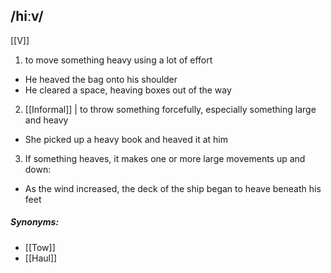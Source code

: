 ## /hiːv/  
[[V]]
1. to move something heavy using a lot of effort

- He heaved the bag onto his shoulder
- He cleared a space, heaving boxes out of the way

2. [[Informal]] | to throw something forcefully, especially something large and heavy

- She picked up a heavy book and heaved it at him

3. If something heaves, it makes one or more large movements up and down:

- As the wind increased, the deck of the ship began to heave beneath his feet

##### Synonyms:
- [[Tow]]
- [[Haul]]